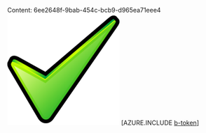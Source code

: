 Content: 6ee2648f-9bab-454c-bcb9-d965ea71eee4![image](9c069bef-0fb1-482d-a89d-ddd9da842c89.png)
[AZURE.INCLUDE [b-token](845efcfd-fe8d-430d-8d7d-72bc8608b9db.md)]
